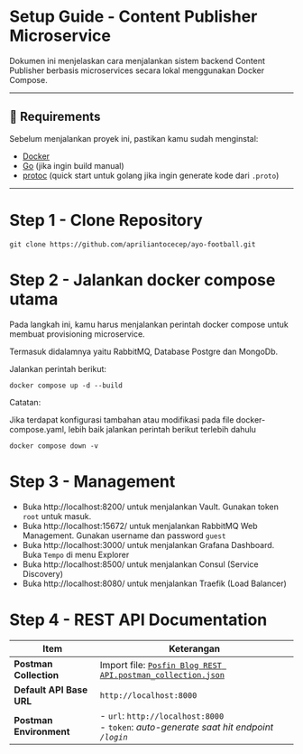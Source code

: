 # Setup Guide - Content Publisher Microservice

Dokumen ini menjelaskan cara menjalankan sistem backend Content Publisher berbasis microservices secara lokal menggunakan Docker Compose.

---

## 🔧 Requirements

Sebelum menjalankan proyek ini, pastikan kamu sudah menginstal:

- [Docker](https://www.docker.com/)
- [Go](https://golang.org/dl/) (jika ingin build manual)
- [protoc](https://grpc.io/docs/languages/go/quickstart/) (quick start untuk golang jika ingin generate kode dari `.proto`)

---

# Step 1 - Clone Repository

```shell
git clone https://github.com/apriliantocecep/ayo-football.git
```

# Step 2 -  Jalankan docker compose utama

Pada langkah ini, kamu harus menjalankan perintah docker compose untuk membuat provisioning microservice.

Termasuk didalamnya yaitu RabbitMQ, Database Postgre dan MongoDb.

Jalankan perintah berikut:

```shell
docker compose up -d --build
```

Catatan:

Jika terdapat konfigurasi tambahan atau modifikasi pada file docker-compose.yaml, lebih baik jalankan perintah berikut terlebih dahulu

```shell
docker compose down -v
```

# Step 3 -  Management

- Buka http://localhost:8200/ untuk menjalankan Vault. Gunakan token `root` untuk masuk.
- Buka http://localhost:15672/ untuk menjalankan RabbitMQ Web Management. Gunakan username dan password `guest`
- Buka http://localhost:3000/ untuk menjalankan Grafana Dashboard. Buka `Tempo` di menu Explorer
- Buka http://localhost:8500/ untuk menjalankan Consul (Service Discovery)
- Buka http://localhost:8080/ untuk menjalankan Traefik (Load Balancer)

# Step 4 - REST API Documentation

| Item                     | Keterangan                                                                                                           |
| ------------------------ | -------------------------------------------------------------------------------------------------------------------- |
| **Postman Collection**   | Import file: [`Posfin Blog REST API.postman_collection.json`](../Posfin%20Blog%20REST%20API.postman_collection.json) |
| **Default API Base URL** | `http://localhost:8000`                                                                                              |
| **Postman Environment**  | - `url`: `http://localhost:8000`<br>- `token`: *auto-generate saat hit endpoint `/login`*                            |
